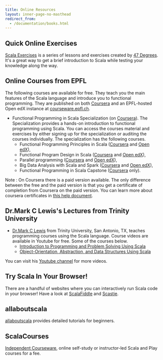 ```yaml
---
title: Online Resources
layout: inner-page-no-masthead
redirect_from:
  - /documentation/books.html
---
```


## Quick Online Exercises
[Scala Exercises](https://www.scala-exercises.org/) is a series of lessons and exercises created by [47 Degrees](https://www.47deg.com/). It's a great way to get a brief introduction to Scala while testing your knowledge along the way.

## Online Courses from EPFL

The following courses are available for free. They teach you the main features of the Scala language and introduce you
to functional programming. They are published on both [Coursera](https://www.coursera.org) and an EPFL-hosted Open edX
instance at [courseware.epfl.ch](https://courseware.epfl.ch/).

 * Functional Programming in Scala Specialization (on [Coursera](https://www.coursera.org/specializations/scala)).
   The Specialization provides a hands-on introduction to functional programming using Scala. You can access the courses
   material and exercises by either signing up for the specialization or auditing the courses individually. The
   specialization has the following courses.
    * Functional Programming Principles in Scala ([Coursera](https://www.coursera.org/learn/progfun1) and
      [Open edX](https://courseware.epfl.ch/courses/course-v1:EPFL+progfun1+2018_T1/about)),
    * Functional Program Design in Scala ([Coursera](https://www.coursera.org/learn/progfun2) and
      [Open edX](https://courseware.epfl.ch/courses/course-v1:EPFL+progfun2+2018_T1/about)),
    * Parallel programming ([Coursera](https://www.coursera.org/learn/parprog1) and
      [Open edX](https://courseware.epfl.ch/courses/course-v1:EPFL+parprog1+2018_T1/about)),
    * Big Data Analysis with Scala and Spark ([Coursera](https://www.coursera.org/learn/scala-spark-big-data) and
      [Open edX](https://courseware.epfl.ch/courses/course-v1:EPFL+scala-spark-big-data+2018-T1/about)),
    * Functional Programming in Scala Capstone ([Coursera](https://www.coursera.org/learn/scala-capstone) only).

Note : On Coursera there is a paid version available. The only difference between the free and the paid version is that
you get a certificate of completion from Coursera on the paid version. You can learn more about coursera certificates in
[this help document](https://learner.coursera.help/hc/en-us/articles/209819053-Get-a-Course-Certificate).

## Dr.Mark C Lewis's Lectures from Trinity University

 * [Dr.Mark C Lewis](http://www.cs.trinity.edu/~mlewis/) from Trinity University, San Antonio, TX, teaches programming courses using the Scala language. Course videos are available in Youtube for free. Some of the courses below.
   * [Introduction to Programming and Problem Solving Using Scala](https://www.youtube.com/playlist?list=PLLMXbkbDbVt9MIJ9DV4ps-_trOzWtphYO)
   * [Object-Orientation, Abstraction, and Data Structures Using Scala](https://www.youtube.com/playlist?list=PLLMXbkbDbVt8JLumqKj-3BlHmEXPIfR42)

 You can visit his [Youtube channel](https://www.youtube.com/user/DrMarkCLewis/featured) for more videos.


## Try Scala In Your Browser!
There are a handful of websites where you can interactively run Scala code in your browser! Have a look at [ScalaFiddle](https://scalafiddle.io/) and [Scastie](http://scastie.org/).

## allaboutscala
[allaboutscala](http://allaboutscala.com/) provides detailed tutorials for beginners.

## ScalaCourses
[Independent Courseware](http://getscala.com), online self-study or instructor-led Scala and Play courses for a fee.
